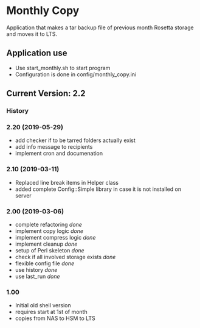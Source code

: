 # Monthly Copy

Application that makes a tar backup file of previous month Rosetta storage and moves it to LTS.

## Application use

* Use start_monthly.sh to start program
* Configuration is done in config/monthly_copy.ini


## Current Version: 2.2


### History

### 2.20 (2019-05-29)

* add checker if to be tarred folders actually exist
* add info message to recipients
* implement cron and documenation

### 2.10 (2019-03-11)

* Replaced line break items in Helper class
* added complete Config::Simple library in case it is not installed on server

### 2.00 (2019-03-06)

* complete refactoring _done_
* implement copy logic _done_
* implement compress logic _done_
* implement cleanup _done_
* setup of Perl skeleton _done_
* check if all involved storage exists _done_
* flexible config file _done_
* use history _done_
* use last_run _done_

### 1.00

* Initial old shell version
* requires start at 1st of month
* copies from NAS to HSM to LTS
